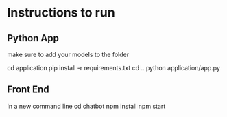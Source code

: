# Instructions to run

## Python App

make sure to add your models to the folder

cd application
pip install -r requirements.txt
cd ..
python application/app.py

## Front End

In a new command line
cd chatbot
npm install
npm start

